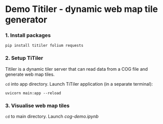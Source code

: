 # Demo Titiler - dynamic web map tile generator


### 1. Install packages

```
pip install titiler folium requests

```

### 2. Setup TiTiler 

Titiler is a dynamic tiler server that can read data from a COG file and generate web map tiles.

`cd` into app directory. Launch TiTiler application (in a separate terminal):

```
uvicorn main:app --reload
```

### 3. Visualise web map tiles

`cd` to main directory. Launch *cog-demo.ipynb*